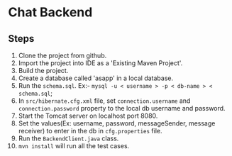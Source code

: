 
# Chat Backend

## Steps 
1. Clone the project from github.
2. Import the project into IDE as a 'Existing Maven Project'. 
3. Build the project.
4. Create a database called 'asapp' in a local database.
5. Run the `schema.sql`. 
  Ex:- `mysql -u < username > -p < db-name > < schema.sql`;
6. In `src/hibernate.cfg.xml` file, set `connection.username` and `connection.password` property to the local db username and password. 
7. Start the Tomcat server on localhost port 8080.
8. Set the values(Ex: username, password, messageSender, message receiver)  to enter in the db in `cfg.properties` file. 
9. Run the `BackendClient.java` class. 
10. `mvn install` will run all the test cases.
